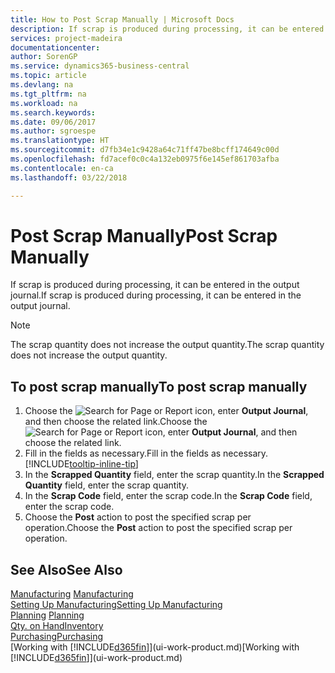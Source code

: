 ```yaml
---
title: How to Post Scrap Manually | Microsoft Docs
description: If scrap is produced during processing, it can be entered in the output journal. Note that the scrap quantity does not increase the output quantity.
services: project-madeira
documentationcenter: 
author: SorenGP
ms.service: dynamics365-business-central
ms.topic: article
ms.devlang: na
ms.tgt_pltfrm: na
ms.workload: na
ms.search.keywords: 
ms.date: 09/06/2017
ms.author: sgroespe
ms.translationtype: HT
ms.sourcegitcommit: d7fb34e1c9428a64c71ff47be8bcff174649c00d
ms.openlocfilehash: fd7acef0c0c4a132eb0975f6e145ef861703afba
ms.contentlocale: en-ca
ms.lasthandoff: 03/22/2018

---
```

# <a name="post-scrap-manually"></a><span data-ttu-id="b9fac-104">Post Scrap Manually</span><span class="sxs-lookup"><span data-stu-id="b9fac-104">Post Scrap Manually</span></span>
<span data-ttu-id="b9fac-105">If scrap is produced during processing, it can be entered in the output journal.</span><span class="sxs-lookup"><span data-stu-id="b9fac-105">If scrap is produced during processing, it can be entered in the output journal.</span></span> 

> [!NOTE]
> <span data-ttu-id="b9fac-106">The scrap quantity does not increase the output quantity.</span><span class="sxs-lookup"><span data-stu-id="b9fac-106">The scrap quantity does not increase the output quantity.</span></span>  

## <a name="to-post-scrap-manually"></a><span data-ttu-id="b9fac-107">To post scrap manually</span><span class="sxs-lookup"><span data-stu-id="b9fac-107">To post scrap manually</span></span>  
1. <span data-ttu-id="b9fac-108">Choose the ![Search for Page or Report](media/ui-search/search_small.png "Search for Page or Report icon") icon, enter **Output Journal**, and then choose the related link.</span><span class="sxs-lookup"><span data-stu-id="b9fac-108">Choose the ![Search for Page or Report](media/ui-search/search_small.png "Search for Page or Report icon") icon, enter **Output Journal**, and then choose the related link.</span></span>  
2. <span data-ttu-id="b9fac-109">Fill in the fields as necessary.</span><span class="sxs-lookup"><span data-stu-id="b9fac-109">Fill in the fields as necessary.</span></span> [!INCLUDE[tooltip-inline-tip](includes/tooltip-inline-tip_md.md)]  
3. <span data-ttu-id="b9fac-110">In the **Scrapped Quantity** field, enter the scrap quantity.</span><span class="sxs-lookup"><span data-stu-id="b9fac-110">In the **Scrapped Quantity** field, enter the scrap quantity.</span></span>  
4. <span data-ttu-id="b9fac-111">In the **Scrap Code** field, enter the scrap code.</span><span class="sxs-lookup"><span data-stu-id="b9fac-111">In the **Scrap Code** field, enter the scrap code.</span></span>  
5. <span data-ttu-id="b9fac-112">Choose the **Post** action to post the specified scrap per operation.</span><span class="sxs-lookup"><span data-stu-id="b9fac-112">Choose the **Post** action to post the specified scrap per operation.</span></span>  

## <a name="see-also"></a><span data-ttu-id="b9fac-113">See Also</span><span class="sxs-lookup"><span data-stu-id="b9fac-113">See Also</span></span>  
<span data-ttu-id="b9fac-114">[Manufacturing](production-manage-manufacturing.md)  </span><span class="sxs-lookup"><span data-stu-id="b9fac-114">[Manufacturing](production-manage-manufacturing.md)  </span></span>  
[<span data-ttu-id="b9fac-115">Setting Up Manufacturing</span><span class="sxs-lookup"><span data-stu-id="b9fac-115">Setting Up Manufacturing</span></span>](production-configure-production-processes.md)  
<span data-ttu-id="b9fac-116">[Planning](production-planning.md)    </span><span class="sxs-lookup"><span data-stu-id="b9fac-116">[Planning](production-planning.md)    </span></span>  
[<span data-ttu-id="b9fac-117">Qty. on Hand</span><span class="sxs-lookup"><span data-stu-id="b9fac-117">Inventory</span></span>](inventory-manage-inventory.md)  
[<span data-ttu-id="b9fac-118">Purchasing</span><span class="sxs-lookup"><span data-stu-id="b9fac-118">Purchasing</span></span>](purchasing-manage-purchasing.md)  
<span data-ttu-id="b9fac-119">[Working with [!INCLUDE[d365fin](includes/d365fin_md.md)]](ui-work-product.md)</span><span class="sxs-lookup"><span data-stu-id="b9fac-119">[Working with [!INCLUDE[d365fin](includes/d365fin_md.md)]](ui-work-product.md)</span></span>


